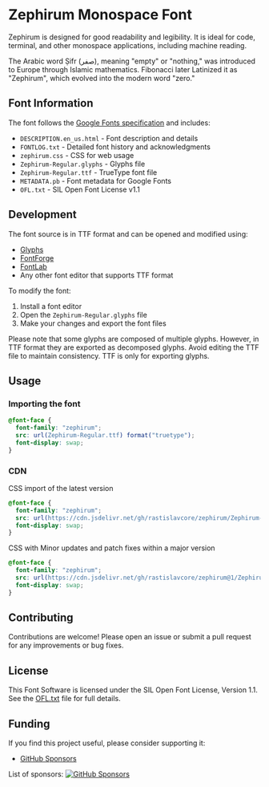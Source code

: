 # Zephirum Monospace Font

Zephirum is designed for good readability and legibility. It is ideal for code, terminal, and other monospace applications, including machine reading.

The Arabic word Ṣifr (صفر), meaning "empty" or "nothing," was introduced to Europe through Islamic mathematics. Fibonacci later Latinized it as "Zephirum", which evolved into the modern word "zero."

## Font Information

The font follows the [Google Fonts specification](https://github.com/googlefonts/gf-docs) and includes:

- `DESCRIPTION.en_us.html` - Font description and details
- `FONTLOG.txt` - Detailed font history and acknowledgments
- `zephirum.css` - CSS for web usage
- `Zephirum-Regular.glyphs` - Glyphs file
- `Zephirum-Regular.ttf` - TrueType font file
- `METADATA.pb` - Font metadata for Google Fonts
- `OFL.txt` - SIL Open Font License v1.1

## Development

The font source is in TTF format and can be opened and modified using:

- [Glyphs](https://glyphsapp.com)
- [FontForge](https://fontforge.org)
- [FontLab](https://fontlab.com)
- Any other font editor that supports TTF format

To modify the font:

1. Install a font editor
2. Open the `Zephirum-Regular.glyphs` file
3. Make your changes and export the font files

Please note that some glyphs are composed of multiple glyphs. However, in TTF format they are exported as decomposed glyphs. Avoid editing the TTF file to maintain consistency. TTF is only for exporting glyphs.

## Usage

### Importing the font

```css
@font-face {
  font-family: "zephirum";
  src: url(Zephirum-Regular.ttf) format("truetype");
  font-display: swap;
}
```

### CDN

CSS import of the latest version

```css
@font-face {
  font-family: "zephirum";
  src: url(https://cdn.jsdelivr.net/gh/rastislavcore/zephirum/Zephirum-Regular.ttf) format("truetype");
  font-display: swap;
}
```

CSS with Minor updates and patch fixes within a major version

```css
@font-face {
  font-family: "zephirum";
  src: url(https://cdn.jsdelivr.net/gh/rastislavcore/zephirum@1/Zephirum-Regular.ttf) format("truetype");
  font-display: swap;
}
```

## Contributing

Contributions are welcome! Please open an issue or submit a pull request for any improvements or bug fixes.

## License

This Font Software is licensed under the SIL Open Font License, Version 1.1. See the [OFL.txt](OFL.txt) file for full details.

## Funding

If you find this project useful, please consider supporting it:

- [GitHub Sponsors](https://github.com/sponsors/rastislavcore)

List of sponsors: [![GitHub Sponsors](https://img.shields.io/github/sponsors/rastislavcore?label=Sponsors&logo=githubsponsors&color=EA4AAA)](https://github.com/sponsors/rastislavcore)
